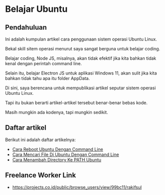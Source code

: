 # Belajar Ubuntu

## Pendahuluan

Ini adalah kumpulan artikel cara penggunaan sistem operasi Ubuntu Linux.

Bekal skill sitem operasi menurut saya sangat berguna untuk belajar coding.

Belajar coding, Node JS, misalnya, akan tidak efektif jika kita bahkan tidak kenal dengan perintah command line.

Selain itu, belajar Electron JS untuk aplikasi Windows 11, akan sulit jika kita bahkan tidak tahu apa itu folder AppData.

Di sini, saya berencana untuk mempublikasi artikel seputar sistem operasi Ubuntu Linux.

Tapi itu bukan berarti artikel-artikel tersebut benar-benar bebas kode.

Masih mungkin ada kodenya, tapi mungkin sedikit.

## Daftar artikel

Berikut ini adalah daftar artikelnya:

-   [Cara Reboot Ubuntu Dengan Command Line](https://github.com/rakifsul/belajar_ubuntu/blob/main/Cara-Reboot-Ubuntu-Dengan-Command-Line.md)
-   [Cara Mencari File Di Ubuntu Dengan Command Line](https://github.com/rakifsul/belajar_ubuntu/blob/main/Cara-Mencari-File-Di-Ubuntu-Dengan-Command-Line.md)
-   [Cara Menambah Directory Ke PATH Ubuntu](https://github.com/rakifsul/belajar_ubuntu/blob/main/Cara-Menambah-Directory-Ke-PATH-Ubuntu.md)

## Freelance Worker Link

- https://projects.co.id/public/browse_users/view/99bc11/rakifsul

